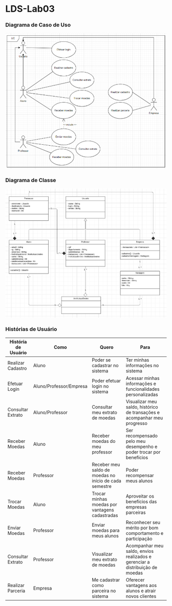 # LDS-Lab03

### Diagrama de Caso de Uso
![User Case](./images/diagrama_usercase_lab03.png)

### Diagrama de Classe
![Class Diagram](./images/diagrama_de_classe_lab03.PNG)

### Histórias de Usuário
| História de Usuário | Como | Quero | Para |
|-------------------------|-----------------|-----------------------------------------|------------------------------------------------|
| Realizar Cadastro |	Aluno	| Poder se cadastrar no sistema	| Ter minhas informações no sistema |
|Efetuar Login |	Aluno/Professor/Empresa	| Poder efetuar login no sistema	| Acessar minhas informações e funcionalidades personalizadas |
|Consultar Extrato	| Aluno/Professor	| Consultar meu extrato de moedas	 | Visualizar meu saldo, histórico de transações e acompanhar meu progresso |
|Receber Moedas	| Aluno	| Receber moedas do meu professor |	Ser recompensado pelo meu desempenho e poder trocar por benefícios |
|Receber Moedas	| Professor	 | Receber meu saldo de moedas no início de cada semestre |	Poder recompensar meus alunos |
|Trocar Moedas	| Aluno	| Trocar minhas moedas por vantagens cadastradas	| Aproveitar os benefícios das empresas parceiras |
| Enviar Moedas	| Professor	| Enviar moedas para meus alunos	| Reconhecer seu mérito por bom comportamento e participação |
|Consultar Extrato	| Professor |	Visualizar meu extrato de moedas	| Acompanhar meu saldo, envios realizados e gerenciar a distribuição de moedas |
|Realizar Parceria	| Empresa |	Me cadastrar como parceira no sistema	| Oferecer vantagens aos alunos e atrair novos clientes |
